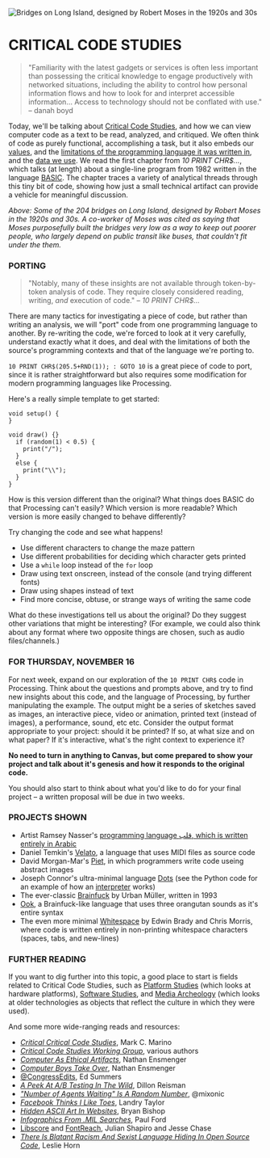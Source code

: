 ![Bridges on Long Island, designed by Robert Moses in the 1920s and 30s](https://raw.githubusercontent.com/jeffThompson/CreativeProgramming1/master/Images/Exercises/CriticalCodeStudies/LongIslandBridges.png)

CRITICAL CODE STUDIES
====

>"Familiarity with the latest gadgets or services is often less important than possessing the critical knowledge to engage productively with networked situations, including the ability to control how personal information flows and how to look for and interpret accessible information... Access to technology should not be conflated with use." – danah boyd

Today, we'll be talking about [Critical Code Studies](https://en.wikipedia.org/wiki/Critical_code_studies), and how we can view computer code as a text to be read, analyzed, and critiqued. We often think of code as purely functional, accomplishing a task, but it also embeds our [values](http://gizmodo.com/5980842/there-is-blatant-racist-and-sexist-language-in-github-code), and the [limitations of the programming language it was written in](https://en.wikipedia.org/wiki/List_of_programming_languages_by_type), and the [data we use](http://blogs.wsj.com/digits/2015/07/01/google-mistakenly-tags-black-people-as-gorillas-showing-limits-of-algorithms/). We read the first chapter from *10 PRINT CHR$...*, which talks (at length) about a single-line program from 1982 written in the language [BASIC](https://en.wikipedia.org/wiki/BASIC). The chapter traces a variety of analytical threads through this tiny bit of code, showing how just a small technical artifact can provide a vehicle for meaningful discussion.

*Above: Some of the 204 bridges on Long Island, designed by Robert Moses in the 1920s and 30s. A co-worker of Moses was cited as saying that Moses purposefully built the bridges very low as a way to keep out poorer people, who largely depend on public transit like buses, that couldn't fit under the them.*

### PORTING  

>"Notably, many of these insights are not available through token-by-token analysis of code. They require closely considered reading, writing, *and* execution of code." – *10 PRINT CHR$...*  

There are many tactics for investigating a piece of code, but rather than writing an analysis, we will "port" code from one programming language to another. By re-writing the code, we're forced to look at it very carefully, understand exactly what it does, and deal with the limitations of both the source's programming contexts and that of the language we're porting to.

`10 PRINT CHR$(205.5+RND(1)); : GOTO 10` is a great piece of code to port, since it is rather straightforward but also requires some modification for modern programming languages like Processing.

Here's a really simple template to get started:  

```processing
void setup() {
}

void draw() {}
  if (random(1) < 0.5) {
    print("/");
  }
  else {
    print("\\");
  }
}
```

How is this version different than the original? What things does BASIC do that Processing can't easily? Which version is more readable? Which version is more easily changed to behave differently?

Try changing the code and see what happens!

* Use different characters to change the maze pattern  
* Use different probabilities for deciding which character gets printed  
* Use a `while` loop instead of the `for` loop  
* Draw using text onscreen, instead of the console (and trying different fonts)  
* Draw using shapes instead of text  
* Find more concise, obtuse, or strange ways of writing the same code  

What do these investigations tell us about the original? Do they suggest other variations that might be interesting? (For example, we could also think about any format where two opposite things are chosen, such as audio files/channels.)

### FOR THURSDAY, NOVEMBER 16  
For next week, expand on our exploration of the `10 PRINT CHR$` code in Processing. Think about the questions and prompts above, and try to find new insights about this code, and the language of Processing, by further manipulating the example. The output might be a series of sketches saved as images, an interactive piece, video or animation, printed text (instead of images), a performance, sound, etc etc. Consider the output format appropriate to your project: should it be printed? If so, at what size and on what paper? If it's interactive, what's the right context to experience it?

**No need to turn in anything to Canvas, but come prepared to show your project and talk about it's genesis and how it responds to the original code.**

You should also start to think about what you'd like to do for your final project – a written proposal will be due in two weeks.

### PROJECTS SHOWN

* Artist Ramsey Nasser's [programming language قلب, which is written entirely in Arabic](http://nas.sr/%D9%82%D9%84%D8%A8/)  
* Daniel Temkin's [Velato](http://velato.net/Language/HelloWorld/), a language that uses MIDI files as source code  
* David Morgan-Mar's [Piet](http://www.dangermouse.net/esoteric/piet/samples.html), in which programmers write code useing abstract images  
* Joseph Connor's ultra-minimal language [Dots](https://github.com/josconno/dots) (see the Python code for an example of how an [interpreter](https://en.wikipedia.org/wiki/Interpreter_(computing)) works)  
* The ever-classic [Brainfuck](https://esolangs.org/wiki/Brainfuck) by Urban Müller, written in 1993  
* [Ook](http://www.dangermouse.net/esoteric/ook.html), a Brainfuck-like language that uses three orangutan sounds as it's entire syntax  
* The even more minimal [Whitespace](http://web.archive.org/web/20150623025348/http://compsoc.dur.ac.uk/whitespace) by Edwin Brady and Chris Morris, where code is written entirely in non-printing whitespace characters (spaces, tabs, and new-lines)  

### FURTHER READING
If you want to dig further into this topic, a good place to start is fields related to Critical Code Studies, such as [Platform Studies](http://platformstudies.com/) (which looks at hardware platforms), [Software Studies](https://mitpress.mit.edu/books/series/software-studies), and [Media Archeology](https://en.wikipedia.org/wiki/Media_archaeology) (which looks at older technologies as objects that reflect the culture in which they were used).

And some more wide-ranging reads and resources:

* [*Critical Critical Code Studies*](http://www.electronicbookreview.com/thread/electropoetics/codology), Mark C. Marino  
* [*Critical Code Studies Working Group*](http://haccslab.com), various authors  
* [*Computer As Ethical Artifacts*](http://homes.soic.indiana.edu/nensmeng/files/ensmenger-29-3.pdf), Nathan Ensmenger  
* [*Computer Boys Take Over*](https://mitpress.mit.edu/books/computer-boys-take-over), Nathan Ensmenger  
* [@CongressEdits](https://twitter.com/CongressEdits), Ed Summers  
* [*A Peek At A/B Testing In The Wild*](https://freedom-to-tinker.com/blog/dreisman/a-peek-at-ab-testing-in-the-wild), Dillon Reisman  
* [*"Number of Agents Waiting" Is A Random Number*](https://twitter.com/mixonic/status/736575632226852865), @mixonic  
* [*Facebook Thinks I Like Toes*](http://distractify.com/geek/2015/12/04/landry-facebook-thinks-i-like-toes), Landry Taylor  
* [*Hidden ASCII Art In Websites*](http://www.theverge.com/2012/4/25/2976042/discovering-hidden-ascii-art-in-the-pages-of-the-web), Bryan Bishop  
* [*Infographics From .MIL Searches*](https://medium.com/message/amazing-military-infographics-1ba60bdc32e7#.hhw22ssra), Paul Ford  
* [Libscore](https://medium.com/@Shapiro/introducing-libscore-com-be93165fa497#.g4cts1uxn) and [FontReach](https://insidedigitalocean.com/fontreach-font-usage-visualized-b6c5b6294787#.xtdko6x3v), Julian Shapiro and Jesse Chase  
* [*There Is Blatant Racism And Sexist Language Hiding In Open Source Code*](http://gizmodo.com/5980842/there-is-blatant-racist-and-sexist-language-in-github-code), Leslie Horn  
